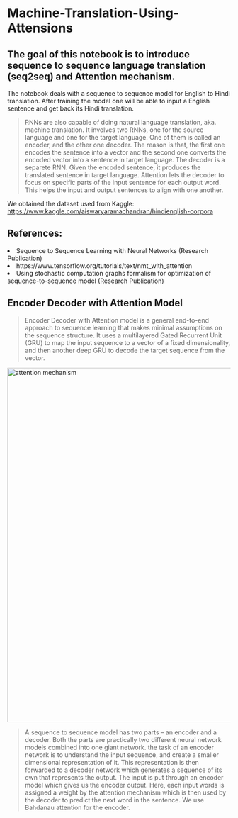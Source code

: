 # Machine-Translation-Using-Attensions


## The goal of this notebook is to introduce sequence to sequence language translation (seq2seq) and Attention mechanism.
The notebook deals with a sequence to sequence model for English to Hindi translation. After training the model one will be able to input a English sentence and get back its Hindi translation.

>RNNs are also capable of doing natural language translation, aka. machine translation. It involves two RNNs, one for the source language and one for the target language. One of them is called an encoder, and the other one decoder. The reason is that, the first one encodes the sentence into a vector and the second one converts the encoded vector into a sentence in target language. The decoder is a separete RNN. Given the encoded sentence, it produces the translated sentence in target language. Attention lets the decoder to focus on specific parts of the input sentence for each output word. This helps the input and output sentences to align with one another.

We obtained the dataset used from Kaggle: https://www.kaggle.com/aiswaryaramachandran/hindienglish-corpora

<h2> References: </h2>
<li></a> Sequence to Sequence Learning with Neural Networks (Research Publication)</li>
<li></a> https://www.tensorflow.org/tutorials/text/nmt_with_attention </li>
<li></a> Using stochastic computation graphs formalism for optimization of sequence-to-sequence model (Research Publication) </li>
</ul>


## Encoder Decoder with Attention Model

> Encoder Decoder with Attention model is a general end-to-end approach to sequence learning that makes minimal assumptions on the sequence structure. It uses a multilayered Gated Recurrent Unit (GRU) to map the input sequence to a vector of a fixed dimensionality, and then another deep GRU to decode the target sequence from the vector.
<img src="https://www.researchgate.net/profile/Vlad_Zhukov2/publication/321210603/figure/fig1/AS:642862530191361@1530281779831/An-example-of-sequence-to-sequence-model-with-attention-Calculation-of-cross-entropy.png" width="800" alt="attention mechanism">

> A sequence to sequence model has two parts – an encoder and a decoder. Both the parts are practically two different neural network models combined into one giant network. the task of an encoder network is to understand the input sequence, and create a smaller dimensional representation of it. This representation is then forwarded to a decoder network which generates a sequence of its own that represents the output. The input is put through an encoder model which gives us the encoder output. Here, each input words is assigned a weight by the attention mechanism which is then used by the decoder to predict the next word in the sentence. We use Bahdanau attention for the encoder.

